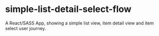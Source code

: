 # simple-list-detail-select-flow
A React/SASS App, showing a simple list view, item detail view and item select user journey. 
